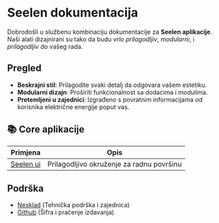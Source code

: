 # **Seelen dokumentacija**

Dobrodošli u službenu kombinaciju dokumentacije za **Seelen aplikacije**.\
Naši alati dizajnirani su tako da budu *vrlo prilagodljiv*, *modularni*, i *prilagodljiv*
do vašeg rada.

## Pregled

* **Beskrajni stil**: Prilagodite svaki detalj da odgovara vašem estetiku.
* **Modularni dizajn**: Proširiti funkcionalnost sa dodacima i modulima.
* **Pretemljeni u zajednici**: Izgrađeno s povratnim informacijama od korisnika električne energije poput vas.

## **📚 Core aplikacije**

| Primjena                     | Opis                                      |
| ---------------------------- | ----------------------------------------- |
| [Seelen ui](/apps/seelen-ui) | Prilagodljivo okruženje za radnu površinu |

## Podrška

* [Nesklad](https://discord.gg/ABfASx5ZAJ) (Tehnička podrška i zajednica)
* [Github](https://github.com/Seelen-Inc) (Šifra i praćenje izdavanja)
